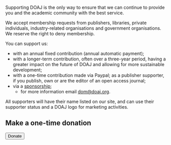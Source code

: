 Supporting DOAJ is the only way to ensure that we can continue to provide you and the academic community with the best service.

We accept membership requests from publishers, libraries, private individuals, industry-related organisations and government organisations.
We reserve the right to deny membership.

You can support us:

+ with an annual fixed contribution (annual automatic payment);
+ with a longer-term contribution, often over a three-year period, having a greater impact on the future of DOAJ and allowing for more sustainable development;
+ with a one-time contribution made via Paypal;
as a publisher supporter, if you publish, own or are the editor of an open access journal;
+ via a [sponsorship](/sponsorship/);
  + for more information email dom@doaj.org.

All supporters will have their name listed on our site, and can use their supporter status and a DOAJ logo for marketing activities.

## Make a one-time donation

<form action="https://www.paypal.com/cgi-bin/webscr" method="post" target="_top">
  <input name="cmd" type="hidden" value="_s-xclick"/>
	<input name="hosted_button_id" type="hidden" value="M4PM4R9PSJ63G"/>
  <input type="hidden" name="item_name" value="Donation">
  <input type="hidden" name="item_number" value="Donation">
  <input type="hidden" name="currency_code" value="GBP" />
  <input type="hidden" name="amount" value="50" />
	<button alt="PayPal – The safer, easier way to pay online." name="submit" type="submit">Donate</button>
</form>
